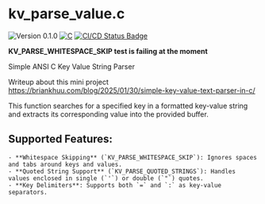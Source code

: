 # kv_parse_value.c

<versionBadge>![Version 0.1.0](https://img.shields.io/badge/version-0.1.0-blue.svg)</versionBadge>
[![C](https://img.shields.io/badge/Language-C-blue.svg)](https://en.wikipedia.org/wiki/C_(programming_language))
[![CI/CD Status Badge](https://github.com/mofosyne/kv_parse_value.c/actions/workflows/c-cpp.yml/badge.svg)](https://github.com/mofosyne/kv_parse_value/actions)

**KV_PARSE_WHITESPACE_SKIP test is failing at the moment**

Simple ANSI C Key Value String Parser

Writeup about this mini project <https://briankhuu.com/blog/2025/01/30/simple-key-value-text-parser-in-c/>

This function searches for a specified key in a formatted key-value string
and extracts its corresponding value into the provided buffer.
## Supported Features:
    - **Whitespace Skipping** (`KV_PARSE_WHITESPACE_SKIP`): Ignores spaces and tabs around keys and values.
    - **Quoted String Support** (`KV_PARSE_QUOTED_STRINGS`): Handles values enclosed in single (`'`) or double (`"`) quotes.
    - **Key Delimiters**: Supports both `=` and `:` as key-value separators.
